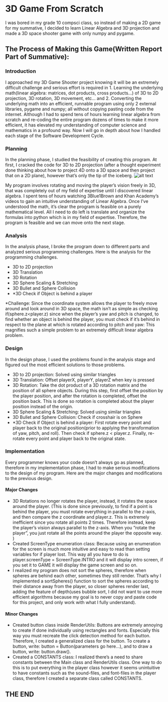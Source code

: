 # 3D Game From Scratch

I was bored in my grade 10 compsci class, so instead of making a 2D game for my summative, I decided to learn Linear Algebra and 3D projection and made a 3D space shooter game with only numpy and pygame.

## The Process of Making this Game(Written Report Part of Summative):

### Introduction
I approached my 3D Game Shooter project knowing it will be an extremely difficult challenge and serious effort is required in 1. Learning the underlying math(linear algebra: matrices, dot products, cross products...) of 3D to 2D projection, 3D rotation, 3D movement, etc… and 2. Converting the underlying math into an efficient, runnable program using only 2 external libraries, pygame and numpy; all without copying pasting code from the internet. Although I had to spend tens of hours learning linear algebra from scratch and re-coding the entire program dozens of times to make it more efficient, it has elevated my understanding of computer science and mathematics in a profound way. Now I will go in depth about how I handled each stage of the Software Development Cycle.

### Planning
In the planning phase, I studied the feasibility of creating this program. At first, I cracked the code for 3D to 2D projection (after a thought experiment done thinking about how to project 4D onto a 3D space and then project that on a 2D plane), however that’s only the tip of the iceberg.
![alt text](https://miro.medium.com/max/1092/1*vfDeX9HH5TGwY2cgyBuuFA.png)

My program involves rotating and moving the player’s vision freely in 3D, that was completely out of my field of expertise until I discovered linear algebra. I spent tens of hours watching 3Blue1Brown and Khan Academy’s videos to gain an intuitive understanding of Linear Algebra. Once I’ve understood the math, it’s clear the program is feasible on a purely mathematical level. All I need to do left is translate and organize the formulas into python which is in my field of expertise. Therefore, the program is feasible and we can move onto the next stage.

### Analysis
In the analysis phase, I broke the program down to different parts and analyzed serious programming challenges. Here is the analysis for the programming challenges.
* 3D to 2D projection
* 3D Translation
* 3D Rotation
* 3D Sphere Scaling & Stretching
* 3D Bullet and Sphere Collision
* *3D Check if Object is behind a player

*Challenge: Since the coordinate system allows the player to freely move around and look around in 3D space, the math isn’t as simple as checking if(sphere.z<player.z) since when the player’s yaw and pitch is changed, to find whether an object is behind the player, you must check if it’s behind in respect to the plane at which is rotated according to pitch and yaw: This magnifies such a simple problem to an extremely difficult linear algebra problem.

### Design
In the design phase, I used the problems found in the analysis stage and figured out the most efficient solutions to those problems.
* 3D to 2D projection: Solved using similar triangles
* 3D Translation: Offset playerX, playerY, playerZ when key is pressed
* 3D Rotation: Take the dot product of a 3D rotation matrix and the position of all sphere objects. During this step, first offset the position by the player position, and after the rotation is completed, offset the position back. This is done so rotation is completed about the player position instead of the origin.
* 3D Sphere Scaling & Stretching: Solved using similar triangles
* 3D Bullet and Sphere Collision: Check if crosshair is on Sphere
* *3D Check if Object is behind a player: First rotate every point and player back to the original position(prior to applying the transformation of yaw, pitch, and roll). Then check if sphere.z < player.z. Finally, re-rotate every point and player back to the original state.

### Implementation
Every programmer knows your code doesn’t always go as planned, therefore in my implementation phase, I had to make serious modifications to the design of my program. Here are the major changes and modifications to the previous design.
#### Major Changes
* 3D Rotations no longer rotates the player, instead, it rotates the space around the player. (This is done since previously, to find if a point is behind the player, you must rotate everything in parallel to the z-axis, and then compare the z coordinate and player.z. This is extremely inefficient since you rotate all points 2 times. Therefore instead, keep the player’s vision always parallel to the z-axis. When you “rotate the player”, you just rotate all the points around the player the opposite way. )
* Created ScreenType enumeration class: Because using an enumeration for the screen is much more intuitive and easy to read than setting variables for if player lost. This way all you have to do is player.screenType = ScreenType.INTRO and it will display intro screen, if you set it to GAME it will display the game screen and so on.
* I realized my program does not sort the spheres, therefore when spheres are behind each other, sometimes they still render. That’s why I implemented a sortSpheres() function to sort the spheres according to their distance away from the player, so closer spheres render last, adding the feature of depth(uses bubble sort, I did not want to use more efficient algorithms because my goal is to never copy and paste code for this project, and only work with what I fully understand).
#### Minor Changes
* Created button class inside RenderUtils: Buttons are extremely annoying to create if done individually using rectangles and fonts. Especially this way you must recreate the click detection method for each button. Therefore, I created a generalized class for the button. To create a button, write: button = Button(parameters go here...), and to draw a button, write: button.draw().
* Created a CONSTANTS class: I realized there’s a need to share constants between the Main class and RenderUtils class. One way to do this is to put everything in the player class however it seems unintuitive to have constants such as the sound-files, and font-files in the player class, therefore I created a separate class called CONSTANTS.

## THE END
